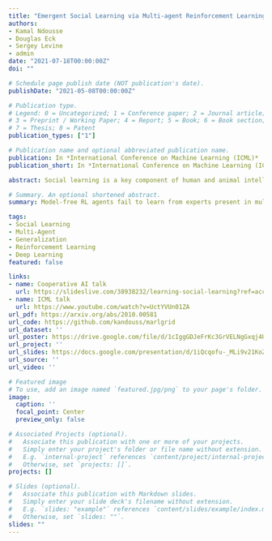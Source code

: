 ```yaml
---
title: "Emergent Social Learning via Multi-agent Reinforcement Learning"
authors:
- Kamal Ndousse
- Douglas Eck
- Sergey Levine
- admin
date: "2021-07-18T00:00:00Z"
doi: ""

# Schedule page publish date (NOT publication's date).
publishDate: "2021-05-08T00:00:00Z"

# Publication type.
# Legend: 0 = Uncategorized; 1 = Conference paper; 2 = Journal article;
# 3 = Preprint / Working Paper; 4 = Report; 5 = Book; 6 = Book section;
# 7 = Thesis; 8 = Patent
publication_types: ["1"]

# Publication name and optional abbreviated publication name.
publication: In *International Conference on Machine Learning (ICML)*
publication_short: In *International Conference on Machine Learning (ICML);* *NeurIPS Cooperative AI Workshop* **Best Paper**

abstract: Social learning is a key component of human and animal intelligence. By taking cues from the behavior of experts in their environment, social learners can acquire sophisticated behavior and rapidly adapt to new circumstances. This paper investigates whether independent reinforcement learning (RL) agents in a multi-agent environment can learn to use social learning to improve their performance. We find that in most circumstances, vanilla model-free RL agents do not use social learning. We analyze the reasons for this deficiency, and show that by imposing constraints on the training environment and introducing a model-based auxiliary loss we are able to obtain generalized social learning policies which enable agents to i) discover complex skills that are not learned from single-agent training, and ii) adapt online to novel environments by taking cues from experts present in the new environment. In contrast, agents trained with model-free RL or imitation learning generalize poorly and do not succeed in the transfer tasks. By mixing multi-agent and solo training, we can obtain agents that use social learning to gain skills that they can deploy when alone, even out-performing agents trained alone from the start.

# Summary. An optional shortened abstract.
summary: Model-free RL agents fail to learn from experts present in multi-agent environments. By adding a model-based auxiliary loss, we induce social learning, which allows agents to learn how to learn from experts. When deployed to novel environments with new experts, they use social learning to determine how to solve the task, and generalize better than agents trained alone with RL or imitation learning. 

tags:
- Social Learning
- Multi-Agent
- Generalization
- Reinforcement Learning
- Deep Learning
featured: false

links:
- name: Cooperative AI talk
  url: https://slideslive.com/38938232/learning-social-learning?ref=account-folder-62099-folders
- name: ICML talk
  url: https://www.youtube.com/watch?v=UctYVUn01ZA
url_pdf: https://arxiv.org/abs/2010.00581
url_code: https://github.com/kandouss/marlgrid
url_dataset: ''
url_poster: https://drive.google.com/file/d/1cIggGDJeFrKc3GrVELNgGxqj4UuMd-GE/view?usp=sharing
url_project: ''
url_slides: https://docs.google.com/presentation/d/1iQcqofu-_MLi9v21KoZR7Hb-PAsY15y29-4JYnMXoLc/edit?usp=sharing
url_source: ''
url_video: ''

# Featured image
# To use, add an image named `featured.jpg/png` to your page's folder. 
image:
  caption: ''
  focal_point: Center
  preview_only: false

# Associated Projects (optional).
#   Associate this publication with one or more of your projects.
#   Simply enter your project's folder or file name without extension.
#   E.g. `internal-project` references `content/project/internal-project/index.md`.
#   Otherwise, set `projects: []`.
projects: []

# Slides (optional).
#   Associate this publication with Markdown slides.
#   Simply enter your slide deck's filename without extension.
#   E.g. `slides: "example"` references `content/slides/example/index.md`.
#   Otherwise, set `slides: ""`.
slides: ""
---
```





